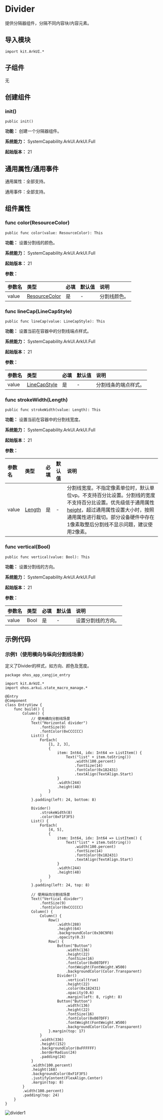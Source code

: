 # Divider

提供分隔器组件，分隔不同内容块/内容元素。

## 导入模块

```cangjie
import kit.ArkUI.*
```

## 子组件

无

## 创建组件

### init()

```cangjie
public init()
```

**功能：** 创建一个分隔器组件。

**系统能力：** SystemCapability.ArkUI.ArkUI.Full

**起始版本：** 21

## 通用属性/通用事件

通用属性：全部支持。

通用事件：全部支持。

## 组件属性

### func color(ResourceColor)

```cangjie
public func color(value: ResourceColor): This
```

**功能：** 设置分割线的颜色。

**系统能力：** SystemCapability.ArkUI.ArkUI.Full

**起始版本：** 21

**参数：**

| 参数名   | 类型                                       | 必填  | 默认值 | 说明     |
|:----- |:---------------------------------------- |:--- |:--- |:------ |
| value | [ResourceColor](../apis/BasicServicesKit/cj-apis-base.md#interface-resourcecolor) | 是   | -   | 分割线颜色。 |

### func lineCap(LineCapStyle)

```cangjie
public func lineCap(value: LineCapStyle): This
```

**功能：** 设置当前在容器中的分割线端点样式。

**系统能力：** SystemCapability.ArkUI.ArkUI.Full

**起始版本：** 21

**参数：**

| 参数名   | 类型                                                                   | 必填  | 默认值 | 说明         |
|:----- |:-------------------------------------------------------------------- |:--- |:--- |:---------- |
| value | [LineCapStyle](./cj-common-types.md#enum-linecapstyle) | 是   | -   | 分割线条的端点样式。 |

### func strokeWidth(Length)

```cangjie
public func strokeWidth(value: Length): This
```

**功能：** 设置当前在容器中的分割线宽度。

**系统能力：** SystemCapability.ArkUI.ArkUI.Full

**起始版本：** 21

**参数：**

| 参数名   | 类型       | 必填  | 默认值 | 说明                                                                                                                                       |
|:----- |:-------- |:--- |:--- |:---------------------------------------------------------------------------------------------------------------------------------------- |
| value | [Length](../apis/BasicServicesKit/cj-apis-base.md#interface-length) | 是   | -   | 分割线宽度。不指定像素单位时，默认单位vp。不支持百分比设置。分割线的宽度不支持百分比设置。优先级低于通用属性[height](./cj-universal-attribute-size.md#func-heightlength)，超过通用属性设置大小时，按照通用属性进行裁切。部分设备硬件中存在1像素取整后分割线不显示问题，建议使用2像素。 |

### func vertical(Bool)

```cangjie
public func vertical(value: Bool): This
```

**功能：** 设置分割线的方向。

**系统能力：** SystemCapability.ArkUI.ArkUI.Full

**起始版本：** 21

**参数：**

| 参数名   | 类型   | 必填  | 默认值 | 说明        |
|:----- |:---- |:--- |:--- |:--------- |
| value | Bool | 是   | -   | 设置分割线的方向。 |

## 示例代码

### 示例1（使用横向与纵向分割线场景）

定义了Divider的样式，如方向、颜色及宽度。

<!-- run -->

```cangjie
package ohos_app_cangjie_entry

import kit.ArkUI.*
import ohos.arkui.state_macro_manage.*

@Entry
@Component
class EntryView {
    func build() {
        Column() {
            // 使用横向分割线场景
            Text("Horizontal divider")
                .fontSize(9)
                .fontColor(0xCCCCCC)
            List() {
                ForEach(
                    [1, 2, 3],
                    {
                        item: Int64, idx: Int64 => ListItem() {
                            Text("list" + item.toString())
                                .width(100.percent)
                                .fontSize(14)
                                .fontColor(0x182431)
                                .textAlign(TextAlign.Start)
                        }
                        .width(244)
                        .height(48)
                    }
                )
            }.padding(left: 24, bottom: 8)

            Divider()
                .strokeWidth(8)
                .color(0xF1F3F5)
            List() {
                ForEach(
                    [4, 5],
                    {
                        item: Int64, idx: Int64 => ListItem() {
                            Text("list" + item.toString())
                                .width(100.percent)
                                .fontSize(14)
                                .fontColor(0x182431)
                                .textAlign(TextAlign.Start)
                        }
                        .width(244)
                        .height(48)
                    }
                )
            }.padding(left: 24, top: 8)

            // 使用纵向分割线场景
            Text("Vertical divider")
                .fontSize(9)
                .fontColor(0xCCCCCC)
            Column() {
                Column() {
                    Row()
                        .width(288)
                        .height(64)
                        .backgroundColor(0x30C9F0)
                        .opacity(0.3)
                    Row() {
                        Button("Button")
                            .width(136)
                            .height(22)
                            .fontSize(16)
                            .fontColor(0x007DFF)
                            .fontWeight(FontWeight.W500)
                            .backgroundColor(Color.Transparent)
                        Divider()
                            .vertical(true)
                            .height(22)
                            .color(0x182431)
                            .opacity(0.6)
                            .margin(left: 8, right: 8)
                        Button("Button")
                            .width(136)
                            .height(22)
                            .fontSize(16)
                            .fontColor(0x007DFF)
                            .fontWeight(FontWeight.W500)
                            .backgroundColor(Color.Transparent)
                    }.margin(top: 17)
                }
                .width(336)
                .height(152)
                .backgroundColor(0xFFFFFF)
                .borderRadius(24)
                .padding(24)
            }
            .width(100.percent)
            .height(168)
            .backgroundColor(0xF1F3F5)
            .justifyContent(FlexAlign.Center)
            .margin(top: 8)
        }
        .width(100.percent)
        .padding(top: 24)
    }
}
```

![divider1](figures/divider.png)
